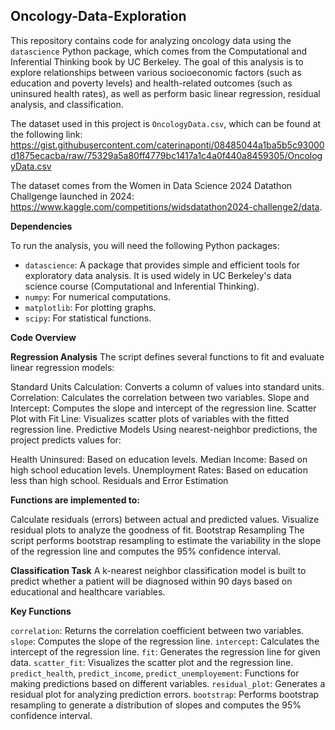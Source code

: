 ## Oncology-Data-Exploration

This repository contains code for analyzing oncology data using the `datascience` Python package, which comes from the Computational and Inferential Thinking book by UC Berkeley. The goal of this analysis is to explore relationships between various socioeconomic factors (such as education and poverty levels) and health-related outcomes (such as uninsured health rates), as well as perform basic linear regression, residual analysis, and classification.

The dataset used in this project is `OncologyData.csv`, which can be found at the following link:
https://gist.githubusercontent.com/caterinaponti/08485044a1ba5b5c93000d1875ecacba/raw/75329a5a80ff4779bc1417a1c4a0f440a8459305/OncologyData.csv

The dataset comes from the Women in Data Science 2024 Datathon Challgenge launched in 2024: https://www.kaggle.com/competitions/widsdatathon2024-challenge2/data.

**Dependencies**

To run the analysis, you will need the following Python packages:

- `datascience`: A package that provides simple and efficient tools for exploratory data analysis. It is used widely in UC Berkeley's data science course (Computational and Inferential Thinking).
- `numpy`: For numerical computations.
- `matplotlib`: For plotting graphs.
- `scipy`: For statistical functions.

**Code Overview**

**Regression Analysis**
The script defines several functions to fit and evaluate linear regression models:

Standard Units Calculation: Converts a column of values into standard units.
Correlation: Calculates the correlation between two variables.
Slope and Intercept: Computes the slope and intercept of the regression line.
Scatter Plot with Fit Line: Visualizes scatter plots of variables with the fitted regression line.
Predictive Models
Using nearest-neighbor predictions, the project predicts values for:

Health Uninsured: Based on education levels.
Median Income: Based on high school education levels.
Unemployment Rates: Based on education less than high school.
Residuals and Error Estimation

**Functions are implemented to:**

Calculate residuals (errors) between actual and predicted values.
Visualize residual plots to analyze the goodness of fit.
Bootstrap Resampling
The script performs bootstrap resampling to estimate the variability in the slope of the regression line and computes the 95% confidence interval.

**Classification Task**
A k-nearest neighbor classification model is built to predict whether a patient will be diagnosed within 90 days based on educational and healthcare variables.

**Key Functions**

`correlation`: Returns the correlation coefficient between two variables.
`slope`: Computes the slope of the regression line.
`intercept`: Calculates the intercept of the regression line.
`fit`: Generates the regression line for given data.
`scatter_fit`: Visualizes the scatter plot and the regression line.
`predict_health`, `predict_income`, `predict_unemployement`: Functions for making predictions based on different variables.
`residual_plot`: Generates a residual plot for analyzing prediction errors.
`bootstrap`: Performs bootstrap resampling to generate a distribution of slopes and computes the 95% confidence interval.
